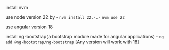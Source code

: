 install nvm

use node version 22 by - 
`nvm install 22.-.-`
`nvm use 22`

use angular version 18

install ng-bootstrap(a bootstrap module made for angular applications) - `ng add @ng-bootstrap/ng-bootstrap`   [Any version will work with 18]

